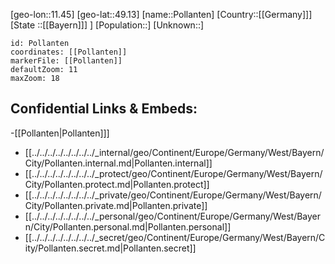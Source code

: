 ﻿---
location: [49.13,11.45]
mapzoom: [7,12] 
mapmarker: city 
type: City
tags:
- geo/City


SpocWebEntityId: 33432
isDeleted: false
confidential: public

---
[geo-lon::11.45]
[geo-lat::49.13]
[name::Pollanten]
[Country::[[Germany]]]
[State ::[[Bayern]]] ]
[Population::]
[Unknown::]


```leaflet
id: Pollanten
coordinates: [[Pollanten]]
markerFile: [[Pollanten]]
defaultZoom: 11 
maxZoom: 18
```


## Confidential Links & Embeds: 
-[[Pollanten|Pollanten]]] 
- [[../../../../../../../../_internal/geo/Continent/Europe/Germany/West/Bayern/City/Pollanten.internal.md|Pollanten.internal]] 
- [[../../../../../../../../_protect/geo/Continent/Europe/Germany/West/Bayern/City/Pollanten.protect.md|Pollanten.protect]] 
- [[../../../../../../../../_private/geo/Continent/Europe/Germany/West/Bayern/City/Pollanten.private.md|Pollanten.private]] 
- [[../../../../../../../../_personal/geo/Continent/Europe/Germany/West/Bayern/City/Pollanten.personal.md|Pollanten.personal]] 
- [[../../../../../../../../_secret/geo/Continent/Europe/Germany/West/Bayern/City/Pollanten.secret.md|Pollanten.secret]] 
